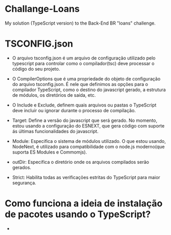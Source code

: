 # Challange-Loans
My solution (TypeScript version) to the Back-End BR "loans" challenge.


# TSCONFIG.json
 - O arquivo tsconfig.json é um arquivo de configuração utilizado pelo typescript para controlar como o compilador(tsc) deve processar o código do seu projeto.

 - O CompilerOptions que é uma propriedade do objeto de configuração do arquivo tsconfig.json. É nele que definimos as opções para o compilador TypeScript, como o destino do javascript gerado, a estrutura de módulos, os diretórios de saída, etc.
   
 - O Include e Exclude, definem quais arquivos ou pastas o TypeScript deve incluir ou ignorar durante o processo de compilação.

 - Target: Define a versão do javascript que será gerado. No momento, estou usando a configuração do ESNEXT, que gera código com suporte ás últimas funcionalidades do javascript.

 - Module: Especifica o sistema de módulos utilizado. O que estou usando, NodeNext, é utilizado para compatibilidade com o node.js moderno(que suporta ES Modules e Commomjs).

 - outDir:  Especifica o diretório onde os arquivos compilados serão gerados.

 - Strict: Habilita todas as verificações estritas do TypeScript para maior segurança.


# Como funciona a ideia de instalação de pacotes usando o TypeScript?

 - 